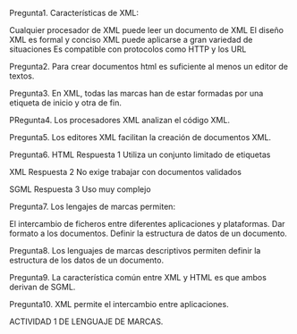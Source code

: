 Pregunta1. Características de XML:

Cualquier procesador de XML puede leer un documento de XML
El diseño XML es formal y conciso
XML puede aplicarse a gran variedad de situaciones
Es compatible con protocolos como HTTP y los URL


Pregunta2. Para crear documentos html es suficiente al menos un editor de textos.

Pregunta3. En XML, todas las marcas han de estar formadas por una etiqueta de inicio y otra de fin.

PRegunta4. Los procesadores XML analizan el código XML.

Pregunta5. Los editores XML facilitan la creación de documentos XML.

Pregunta6. HTML Respuesta 1  Utiliza un conjunto limitado de etiquetas 

XML Respuesta 2 No exige trabajar con documentos validados 

SGML Respuesta 3 Uso muy complejo


Pregunta7. Los lengajes de marcas permiten:

El intercambio de ficheros entre diferentes aplicaciones y plataformas.
Dar formato a los documentos.
Definir la estructura de datos de un documento.

Pregunta8. Los lenguajes de marcas descriptivos permiten definir la estructura de los datos de un documento.

Pregunta9. La característica común entre XML y HTML es que ambos derivan de SGML.

Pregunta10. XML permite el intercambio entre aplicaciones.


ACTIVIDAD 1 DE LENGUAJE DE MARCAS.

 
